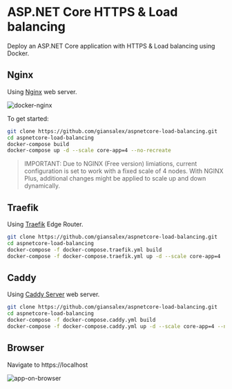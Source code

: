 # ASP.NET Core HTTPS & Load balancing
Deploy an ASP.NET Core application with HTTPS & Load balancing using Docker.


## Nginx
Using [Nginx](https://nginx.org/) web server.

![docker-nginx](https://raw.githubusercontent.com/giansalex/aspnetcore-load-balancing/master/doc/target-architecture-docker-nginx-ketrel.png "ASP.NET CORE NGINX")

To get started:

```sh
git clone https://github.com/giansalex/aspnetcore-load-balancing.git
cd aspnetcore-load-balancing
docker-compose build
docker-compose up -d --scale core-app=4 --no-recreate
```

> IMPORTANT: Due to NGINX (Free version) limiations, current configuration is set to work with a fixed scale of 4 nodes.
With NGINX Plus, additional changes might be applied to scale up and down dynamically.

## Traefik
Using [Traefik](https://traefik.io/) Edge Router.

```bash
git clone https://github.com/giansalex/aspnetcore-load-balancing.git
cd aspnetcore-load-balancing
docker-compose -f docker-compose.traefik.yml build
docker-compose -f docker-compose.traefik.yml up -d --scale core-app=4
```

## Caddy
Using [Caddy Server](https://caddyserver.com/) web server.

```bash
git clone https://github.com/giansalex/aspnetcore-load-balancing.git
cd aspnetcore-load-balancing
docker-compose -f docker-compose.caddy.yml build
docker-compose -f docker-compose.caddy.yml up -d --scale core-app=4 --no-recreate
```

## Browser

Navigate to https://localhost

![app-on-browser](https://raw.githubusercontent.com/giansalex/aspnetcore-load-balancing/master/doc/dotnetapp-on-browser.gif)